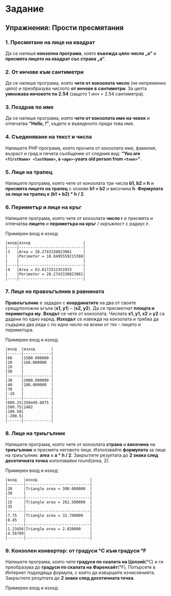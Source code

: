 # Задание
## Упражнения: Прости пресмятания

### 1. Пресмятане на лице на квадрат

Да се напише **конзолна програма**, която **въвежда цяло число „a“** и **пресмята лицето на квадрат със страна „a“**. 

### 2. От инчове към сантиметри

Да се напише програма, която **чете от конзолата число** (не непременно цяло) и преобразува числото **от инчове в сантиметри**. За целта **умножава инчовете по 2.54** (защото 1 инч = 2.54 сантиметра).

### 3. Поздрав по име

Да се напише програма, която **чете от конзолата име на човек** и отпечатва **“Hello, <name>!”**, където **<name>** е въведеното преди това име.

### 4. Съединяване на текст и числа

Напишете PHP програма, която прочита от конзолата име, фамилия, възраст и град и печата съобщение от следния вид: **“You are ``<firstName> <lastName>``, a ``<age>``-years old person from ``<town>``”**.

### 5. Лице на трапец

Напишете програма, която чете от конзолата три числа **b1, b2** и **h** и **пресмята лицето на трапец** с основи **b1** и **b2** и височина **h**. **Формулата за лице на трапец е (b1 + b2) * h / 2**.

### 6. Периметър и лице на кръг

Напишете програма, която чете от конзолата **число r** и пресмята и отпечатва **лицето** и **периметъра на кръг** / окръжност с радиус **r**.

Примерен вход и изход:
```
|вход|изход                       |
|----|----------------------------|
|3   |Area = 28.2743338823081	  |
|    |Perimeter = 18.8495559215388|
|    |                            |
|----|----------------------------|
|4   |Area = 63.6172512351933	  |
|    |Perimeter = 28.2743338823081|
|----|----------------------------|
```
### 7. Лице на правоъгълник в равнината

**Правоъгълник** е зададен с **координатите** на два от своите срещуположни ъгъла (**x1, y1**) – (**x2, y2**). Да се пресметнат **площта и периметъра му**. **Входът** се чете от конзолата. Числата **x1, y1, x2** и **y2** са дадени по едно наред. **Изходът** се извежда на конзолата и трябва да съдържа два реда с по една число на всеки от тях – лицето и периметъра.

Примерен вход и изход:

```
|вход  |изход       |
|------|------------|
|60    |1500.000000 |
|20    |160.000000  |
|10    |            |
|50    |            |
|------|------------|
|30    |2000.000000 |
|40    |180.000000  |
|70    |            |
|-10   |            |
|------|------------|
|600.25|350449.6875 |
|500.75|2402        |
|100.50|            |
|-200.5|            |
|------|------------|
```

### 8. Лице на триъгълник

Напишете програма, която чете от конзолата **страна** и **височина** на **триъгълник** и пресмята неговото лице. Използвайте **формулата** за лице на триъгълник: **area = a * h / 2**. Закръглете резултата до **2 знака след десетичната точка** използвайки round(area, 2).

Примерен вход и изход:
```
|вход   |изход                       |
|-------|----------------------------|
|20     |Triangle area = 300.000000  |
|30     |                            |
|-------|----------------------------|
|15     |Triangle area = 262.500000  |
|35     |                            |
|-------|----------------------------|
|7.75   |Triangle area = 32.740000   |
|8.45   |                            |
|-------|----------------------------|
|1.23456|Triangle area = 2.820000    |
|4.56789|                            |
|-------|----------------------------|
```

### 9. Конзолен конвертор: от градуси °C към градуси °F

Напишете програма, която чете **градуси по скалата на Целзий**(°C) и ги преобразува до **градуси по скалата на Фаренхайт**(°F). Потърсете в Интернет подходяща формула, с която да извършите изчисленията. Закръглете резултата до **2 знака след десетичната точка**.

Примерен вход и изход:
